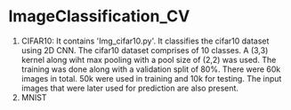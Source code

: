 # ImageClassification_CV

1. CIFAR10: It contains 'Img_cifar10.py'. It classifies the cifar10 dataset using 2D CNN. The cifar10 dataset comprises of 10 classes. A (3,3) kernel along wiht max pooling with a pool size of (2,2) was used. The training was done along with a validation split of 80%. There were 60k images in total. 50k were used in training and 10k for testing. The input images that were later used for prediction are also present.
2. MNIST
